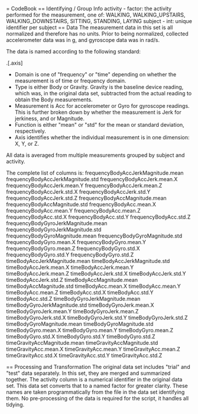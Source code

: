 = CodeBook
== Identifying / Group Info
activity - factor: the activity performed for the measurement, one of: WALKING, WALKING_UPSTAIRS, WALKING_DOWNSTAIRS, SITTING, STANDING, LAYING
subject - int: unique identifier per subject
== Data
The measurement data in this set is all normalized and therefore has no units. Prior to being normalized, collected accelerometer data was in g, and gyroscope data was in rad/s.

The data is named according to the following standard:

<domain><Type><Measurement>.<function>[.axis]

* Domain is one of "frequency" or "time" depending on whether the measurement is of time or frequency domain.
* Type is either Body or Gravity. Gravity is the baseline device reading, which was, in the original data set, subtracted from the actual reading to obtain the Body measurements.
* Measurement is Acc for accelerometer or Gyro for gyroscope readings. This is further broken down by whether the measurement is Jerk for jerkiness, and or Magnitude.
* Function is either "mean" or "std" for the mean or standard deviation, respectively.
* Axis identifies whether the individual measurement is in one dimension: X, Y, or Z.

All data is averaged from multiple measurements grouped by subject and activity.

The complete list of columns is:
frequencyBodyAccJerkMagnitude.mean
frequencyBodyAccJerkMagnitude.std
frequencyBodyAccJerk.mean.X
frequencyBodyAccJerk.mean.Y
frequencyBodyAccJerk.mean.Z
frequencyBodyAccJerk.std.X
frequencyBodyAccJerk.std.Y
frequencyBodyAccJerk.std.Z
frequencyBodyAccMagnitude.mean
frequencyBodyAccMagnitude.std
frequencyBodyAcc.mean.X
frequencyBodyAcc.mean.Y
frequencyBodyAcc.mean.Z
frequencyBodyAcc.std.X
frequencyBodyAcc.std.Y
frequencyBodyAcc.std.Z
frequencyBodyGyroJerkMagnitude.mean
frequencyBodyGyroJerkMagnitude.std
frequencyBodyGyroMagnitude.mean
frequencyBodyGyroMagnitude.std
frequencyBodyGyro.mean.X
frequencyBodyGyro.mean.Y
frequencyBodyGyro.mean.Z
frequencyBodyGyro.std.X
frequencyBodyGyro.std.Y
frequencyBodyGyro.std.Z
timeBodyAccJerkMagnitude.mean
timeBodyAccJerkMagnitude.std
timeBodyAccJerk.mean.X
timeBodyAccJerk.mean.Y
timeBodyAccJerk.mean.Z
timeBodyAccJerk.std.X
timeBodyAccJerk.std.Y
timeBodyAccJerk.std.Z
timeBodyAccMagnitude.mean
timeBodyAccMagnitude.std
timeBodyAcc.mean.X
timeBodyAcc.mean.Y
timeBodyAcc.mean.Z
timeBodyAcc.std.X
timeBodyAcc.std.Y
timeBodyAcc.std.Z
timeBodyGyroJerkMagnitude.mean
timeBodyGyroJerkMagnitude.std
timeBodyGyroJerk.mean.X
timeBodyGyroJerk.mean.Y
timeBodyGyroJerk.mean.Z
timeBodyGyroJerk.std.X
timeBodyGyroJerk.std.Y
timeBodyGyroJerk.std.Z
timeBodyGyroMagnitude.mean
timeBodyGyroMagnitude.std
timeBodyGyro.mean.X
timeBodyGyro.mean.Y
timeBodyGyro.mean.Z
timeBodyGyro.std.X
timeBodyGyro.std.Y
timeBodyGyro.std.Z
timeGravityAccMagnitude.mean
timeGravityAccMagnitude.std
timeGravityAcc.mean.X
timeGravityAcc.mean.Y
timeGravityAcc.mean.Z
timeGravityAcc.std.X
timeGravityAcc.std.Y
timeGravityAcc.std.Z

== Processing and Transformation
The original data set includes "trial" and "test" data separately. In this set, they are merged and summarized together.
The activity column is a numerical identifier in the original data set. This data set converts that to a named factor for greater clarity. These names are taken 
programmatically from the file in the data set identifying them.
No pre-processing of the data is required for the script, it handles all tidying.

